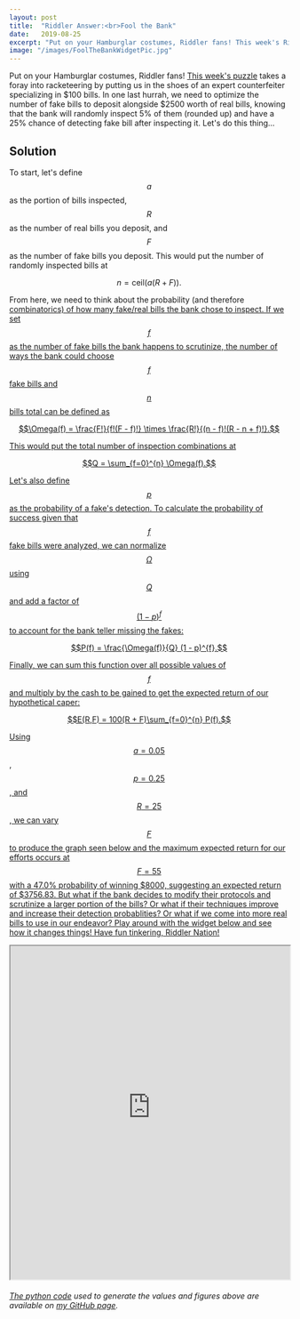 ```yaml
---
layout: post
title:  "Riddler Answer:<br>Fool the Bank"
date:   2019-08-25
excerpt: "Put on your Hamburglar costumes, Riddler fans! This week's Riddler takes a foray into racketeering..."
image: "/images/FoolTheBankWidgetPic.jpg"
---
```


<head>
<meta name="twitter:card" content="summary_large_image">
<meta name="twitter:creator" content="@tefirman51">
<meta name="twitter:site" content="@tefirman51">
<meta name="twitter:title" content="Riddler Answer: Fool the Bank">
<meta name="twitter:description" content="Put on your Hamburglar costumes, Riddler fans! This week's Riddler takes a foray into racketeering...">
<meta name="twitter:image:src" content="https://tefirman.github.io/images/FoolTheBankWidgetPic.jpg">
<meta name="twitter:image:width" content="280">
<meta name="twitter:image:height" content="150">
<script src="/assets/js/jquery.min.js"></script> 

<!-- Global site tag (gtag.js) - Google Analytics -->
<script async src="https://www.googletagmanager.com/gtag/js?id=UA-141691742-15"></script>
<script>
  window.dataLayer = window.dataLayer || [];
  function gtag(){dataLayer.push(arguments);}
  gtag('js', new Date());

  gtag('config', 'UA-141691742-15');
</script>

</head>

<script src='https://cdnjs.cloudflare.com/ajax/libs/mathjax/2.7.5/MathJax.js?config=TeX-MML-AM_CHTML' async></script>

Put on your Hamburglar costumes, Riddler fans! <a href="https://fivethirtyeight.com/features/can-you-fool-the-bank-with-your-counterfeit-bills/">This week's puzzle</a> takes a foray into racketeering by putting us in the shoes of an expert counterfeiter specializing in $100 bills. In one last hurrah, we need to optimize the number of fake bills to deposit alongside $2500 worth of real bills, knowing that the bank will randomly inspect 5% of them (rounded up) and have a 25% chance of detecting fake bill after inspecting it. Let's do this thing...

## Solution

To start, let's define $$a$$ as the portion of bills inspected, $$R$$ as the number of real bills you deposit, and $$F$$ as the number of fake bills you deposit. This would put the number of randomly inspected bills at

$$n = \text{ceil}(a(R + F)).$$

From here, we need to think about the probability (and therefore <a href="https://en.wikipedia.org/wiki/Combinatorics">combinatorics) of how many fake/real bills the bank chose to inspect. If we set $$f$$ as the number of fake bills the bank happens to scrutinize, the number of ways the bank could choose $$f$$ fake bills and $$n$$ bills total can be defined as

$$\Omega(f) = \frac{F!}{f!(F - f)!} \times \frac{R!}{(n - f)!(R - n + f)!}.$$

This would put the total number of inspection combinations at

$$Q = \sum_{f=0}^{n} \Omega(f).$$

Let's also define $$p$$ as the probability of a fake's detection. To calculate the probability of success given that $$f$$ fake bills were analyzed, we can normalize $$\Omega$$ using $$Q$$ and add a factor of $$(1 - p)^{f}$$ to account for the bank teller missing the fakes:

$$P(f) = \frac{\Omega(f)}{Q} (1 - p)^{f}.$$

Finally, we can sum this function over all possible values of $$f$$ and multiply by the cash to be gained to get the expected return of our hypothetical caper:

$$E(R,F) = 100(R + F)\sum_{f=0}^{n} P(f).$$

Using $$a = 0.05$$, $$p = 0.25$$, and $$R = 25$$, we can vary $$F$$ to produce the graph seen below and the maximum expected return for our efforts occurs at $$F = 55$$ with a 47.0% probability of winning $8000, suggesting an expected return of $3756.83. But what if the bank decides to modify their protocols and scrutinize a larger portion of the bills? Or what if their techniques improve and increase their detection probablities? Or what if we come into more real bills to use in our endeavor? Play around with the widget below and see how it changes things! Have fun tinkering, Riddler Nation!

<iframe src="https://riddler-fool-the-bank.herokuapp.com/" height="600" width="100%"></iframe>

<h6>The <a href="https://github.com/tefirman/RiddlerCode/blob/master/Riddler_Aug25_Counterfeits.py">python code</a> used to generate the values and figures above are available on <a href="https://github.com/tefirman">my GitHub page</a>.


